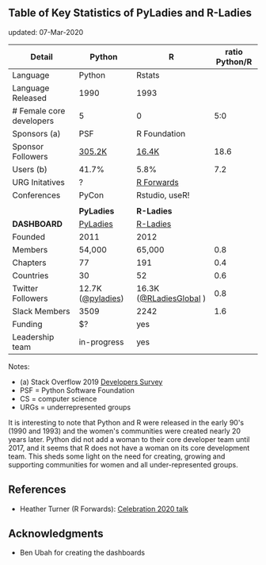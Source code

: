 

## Table of Key Statistics of PyLadies and R-Ladies
updated:  07-Mar-2020

| Detail            | Python | R  | ratio Python/R  |
|-------------------|------------|------------|----------------|
| Language          | Python     | Rstats     |                |
| Language Released | 1990       | 1993       |                |
| # Female core developers|  5   | 0          |  5:0              | 
| Sponsors (a)      | PSF        | R Foundation |              |
| Sponsor Followers | [305.2K](https://twitter.com/ThePSF)  |  [16.4K](https://twitter.com/_R_Foundation)| 18.6  |
| Users (b)         | 41.7%      | 5.8%       |  7.2   |
| URG Initatives    | ?          | [R Forwards](https://forwards.github.io)       |     |
| Conferences       | PyCon      | Rstudio, useR! 
|                   |            |        |     |
|                   | **PyLadies**  | **R-Ladies**       |     |
| **DASHBOARD**     | [PyLadies](https://nyc-pyladies.github.io/pyladies-dashboard/pyladies.html)   | [R-Ladies](https://benubah.github.io/r-community-explorer/rladies.html)
| Founded           | 2011       | 2012       |                |
| Members           | 54,000     | 65,000     |  0.8   |
| Chapters          | 77         | 191        |  0.4   |
| Countries         | 30         |  52        |  0.6   |
| Twitter Followers | 12.7K ([@pyladies](https://twitter.com/pyladies))  |  16.3K ([@RLadiesGlobal](https://twitter.com/RLadiesGlobal) )   | 0.8
| Slack Members     | 3509       | 2242       |  1.6   |  
| Funding           | $?         |  yes       |           |     
| Leadership team             | in-progress| yes        |                |



Notes:  
- (a) Stack Overflow 2019 [Developers Survey](https://insights.stackoverflow.com/survey/2019)
- PSF = Python Software Foundation  
- CS = computer science
- URGs = underrepresented groups

It is interesting to note that Python and R were released in the early 90's (1990 and 1993) and the women's communities were created nearly 20 years later.  Python did not add a woman to their core developer team until 2017, and it seems that R does not have a woman on its core development team.  This sheds some light on the need for creating, growing and supporting communities for women and all under-represented groups.  

## References
- Heather Turner (R Forwards):  [Celebration 2020 talk](https://www.heatherturner.net/talks/celebration2020)

## Acknowledgments
- Ben Ubah for creating the dashboards
